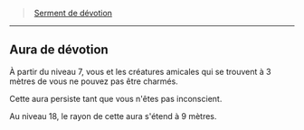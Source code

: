 ﻿---
!GenericItem
Name: Aura de dévotion
Id: paladin_devotion_hd.md#aura-de-dévotion
ParentLink: paladin_devotion_hd.md#serment-de-dévotion
ParentName: Serment de dévotion
NameLevel: 2
Attributes:
  Name: Aura de dévotion
  Markdown: >+
    ## <!--Name-->Aura de dévotion<!--/Name-->


    À partir du niveau 7, vous et les créatures amicales qui se trouvent à 3 mètres de vous ne pouvez pas être charmés.


    Cette aura persiste tant que vous n'êtes pas inconscient.


    Au niveau 18, le rayon de cette aura s'étend à 9 mètres.

AttributesDictionary: >+
  Name: Aura de dévotion

  Markdown: >+

    ## <!--Name-->Aura de dévotion<!--/Name-->





    À partir du niveau 7, vous et les créatures amicales qui se trouvent à 3 mètres de vous ne pouvez pas être charmés.





    Cette aura persiste tant que vous n'êtes pas inconscient.





    Au niveau 18, le rayon de cette aura s'étend à 9 mètres.



---
> [Serment de dévotion](hd_paladin_devotion.md)

---

## Aura de dévotion

À partir du niveau 7, vous et les créatures amicales qui se trouvent à 3 mètres de vous ne pouvez pas être charmés.

Cette aura persiste tant que vous n'êtes pas inconscient.

Au niveau 18, le rayon de cette aura s'étend à 9 mètres.

